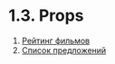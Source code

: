 # 1.3. Props

1. [Рейтинг фильмов](movie-rating)
2. [Список предложений](offer-list)
<!-- 3. [История сообщений в чате](chat-history) -->

